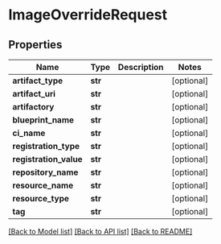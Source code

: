 # ImageOverrideRequest

## Properties
Name | Type | Description | Notes
------------ | ------------- | ------------- | -------------
**artifact_type** | **str** |  | [optional] 
**artifact_uri** | **str** |  | [optional] 
**artifactory** | **str** |  | [optional] 
**blueprint_name** | **str** |  | [optional] 
**ci_name** | **str** |  | [optional] 
**registration_type** | **str** |  | [optional] 
**registration_value** | **str** |  | [optional] 
**repository_name** | **str** |  | [optional] 
**resource_name** | **str** |  | [optional] 
**resource_type** | **str** |  | [optional] 
**tag** | **str** |  | [optional] 

[[Back to Model list]](../README.md#documentation-for-models) [[Back to API list]](../README.md#documentation-for-api-endpoints) [[Back to README]](../README.md)


